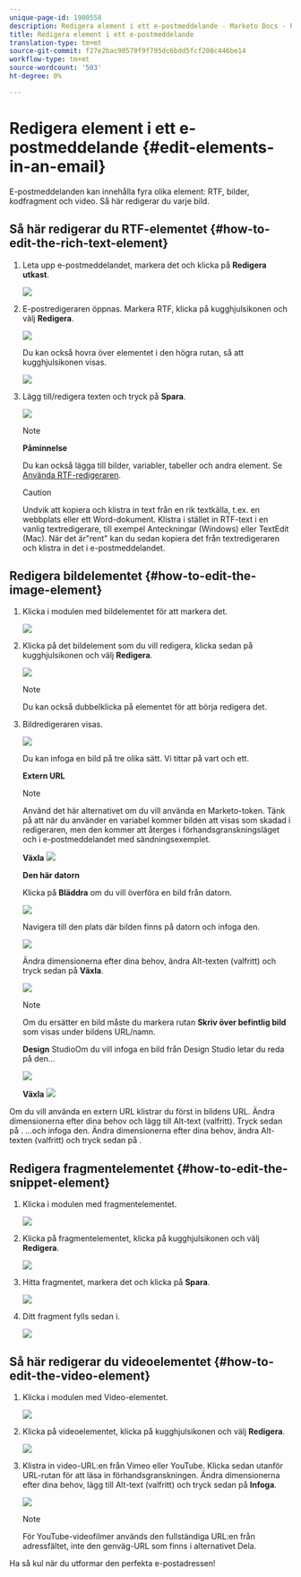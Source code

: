 ```yaml
---
unique-page-id: 1900558
description: Redigera element i ett e-postmeddelande - Marketo Docs - Produktdokumentation
title: Redigera element i ett e-postmeddelande
translation-type: tm+mt
source-git-commit: f27e2bac90570f9f795dc6bdd5fcf208c446be14
workflow-type: tm+mt
source-wordcount: '503'
ht-degree: 0%

---
```



# Redigera element i ett e-postmeddelande {#edit-elements-in-an-email}

E-postmeddelanden kan innehålla fyra olika element: RTF, bilder, kodfragment och video. Så här redigerar du varje bild.

## Så här redigerar du RTF-elementet {#how-to-edit-the-rich-text-element}

1. Leta upp e-postmeddelandet, markera det och klicka på **Redigera utkast**.

   ![](assets/one-edited.png)

1. E-postredigeraren öppnas. Markera RTF, klicka på kugghjulsikonen och välj **Redigera**.

   ![](assets/two.png)

   Du kan också hovra över elementet i den högra rutan, så att kugghjulsikonen visas.

   ![](assets/three.png)

1. Lägg till/redigera texten och tryck på **Spara**.

   ![](assets/four.png)

   >[!NOTE]
   >
   >**Påminnelse**
   >
   >
   >Du kan också lägga till bilder, variabler, tabeller och andra element. Se [Använda RTF-redigeraren](../../../../product-docs/email-marketing/general/understanding-the-email-editor/using-the-rich-text-editor.md).

   >[!CAUTION]
   >
   >Undvik att kopiera och klistra in text från en rik textkälla, t.ex. en webbplats eller ett Word-dokument. Klistra i stället in RTF-text i en vanlig textredigerare, till exempel Anteckningar (Windows) eller TextEdit (Mac). När det är&quot;rent&quot; kan du sedan kopiera det från textredigeraren och klistra in det i e-postmeddelandet.

## Redigera bildelementet {#how-to-edit-the-image-element}

1. Klicka i modulen med bildelementet för att markera det.

   ![](assets/five.png)

1. Klicka på det bildelement som du vill redigera, klicka sedan på kugghjulsikonen och välj **Redigera**.

   ![](assets/six.png)

   >[!NOTE]
   >
   >Du kan också dubbelklicka på elementet för att börja redigera det.

1. Bildredigeraren visas.

   ![](assets/seven.png)

   Du kan infoga en bild på tre olika sätt. Vi tittar på vart och ett.

   **Extern URL**

   >[!NOTE]
   >
   >Använd det här alternativet om du vill använda en Marketo-token. Tänk på att när du använder en variabel kommer bilden att visas som skadad i redigeraren, men den kommer att återges i förhandsgranskningsläget och i e-postmeddelandet med sändningsexemplet.

   **Växla** ![](assets/eight.png)

   **Den här datorn**

   Klicka på **Bläddra** om du vill överföra en bild från datorn.

   ![](assets/nine.png)

   Navigera till den plats där bilden finns på datorn och infoga den.

   ![](assets/ten.png)

   Ändra dimensionerna efter dina behov, ändra Alt-texten (valfritt) och tryck sedan på **Växla**.

   ![](assets/eleven.png)

   >[!NOTE]
   >
   >Om du ersätter en bild måste du markera rutan **Skriv över befintlig bild** som visas under bildens URL/namn.

   **Design** StudioOm du vill infoga en bild från Design Studio letar du reda på den...

   ![](assets/twelve.png)

   **Växla**
   ![](assets/thirteen.png)

Om du vill använda en extern URL klistrar du först in bildens URL. Ändra dimensionerna efter dina behov och lägg till Alt-text (valfritt). Tryck sedan på .               ...och infoga den. Ändra dimensionerna efter dina behov, ändra Alt-texten (valfritt) och tryck sedan på .

## Redigera fragmentelementet {#how-to-edit-the-snippet-element}

1. Klicka i modulen med fragmentelementet.

   ![](assets/fourteen.png)

1. Klicka på fragmentelementet, klicka på kugghjulsikonen och välj **Redigera**.

   ![](assets/fifteen.png)

1. Hitta fragmentet, markera det och klicka på **Spara**.

   ![](assets/sixteen.png)

1. Ditt fragment fylls sedan i.

   ![](assets/eighteen.png)

## Så här redigerar du videoelementet {#how-to-edit-the-video-element}

1. Klicka i modulen med Video-elementet.

   ![](assets/nineteen.png)

1. Klicka på videoelementet, klicka på kugghjulsikonen och välj **Redigera**.

   ![](assets/twenty.png)

1. Klistra in video-URL:en från Vimeo eller YouTube. Klicka sedan utanför URL-rutan för att läsa in förhandsgranskningen. Ändra dimensionerna efter dina behov, lägg till Alt-text (valfritt) och tryck sedan på **Infoga**.

   ![](assets/twentyone.png)

   >[!NOTE]
   >
   >För YouTube-videofilmer används den fullständiga URL:en från adressfältet, inte den genväg-URL som finns i alternativet Dela.

Ha så kul när du utformar den perfekta e-postadressen!
